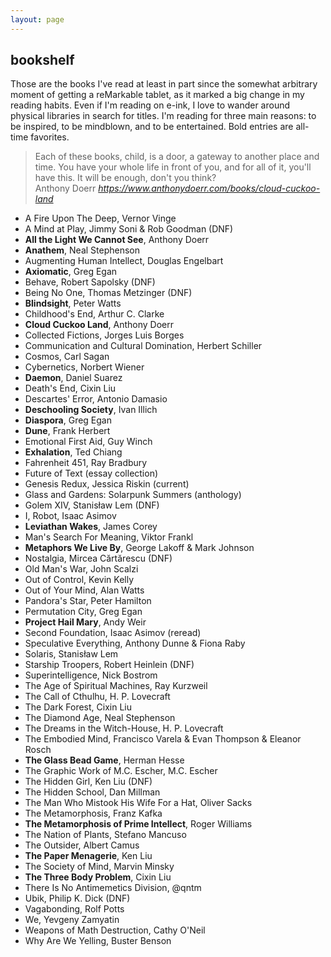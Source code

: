 ```yaml
---
layout: page
---
```


## bookshelf

Those are the books I've read at least in part since the somewhat
arbitrary moment of getting a reMarkable tablet, as it marked a big change
in my reading habits. Even if I'm reading on e-ink, I love to wander
around physical libraries in search for titles. I'm reading for three
main reasons: to be inspired, to be mindblown, and to be entertained. Bold
entries are all-time favorites.

<div class="top-pad"><blockquote class="quoteback" darkmode="" data-title="Cloud Cuckoo Land" data-author=" Anthony Doerr" cite="https://www.anthonydoerr.com/books/cloud-cuckoo-land">
Each of these books, child, is a door, a gateway to another place and time. You have your whole life in front of you, and for all of it, you'll have this. It will be enough, don't you think?<br>
<footer> Anthony Doerr<cite> <a href="https://www.anthonydoerr.com/books/cloud-cuckoo-land">https://www.anthonydoerr.com/books/cloud-cuckoo-land</a></cite></footer>
</blockquote><script note="" src="https://cdn.jsdelivr.net/gh/Blogger-Peer-Review/quotebacks@1/quoteback.js"></script></div>

- A Fire Upon The Deep, Vernor Vinge
- A Mind at Play, Jimmy Soni & Rob Goodman (DNF)
- **All the Light We Cannot See**, Anthony Doerr
- **Anathem**, Neal Stephenson
- Augmenting Human Intellect, Douglas Engelbart
- **Axiomatic**, Greg Egan
- Behave, Robert Sapolsky (DNF)
- Being No One, Thomas Metzinger (DNF)
- **Blindsight**, Peter Watts
- Childhood's End, Arthur C. Clarke
- **Cloud Cuckoo Land**, Anthony Doerr
- Collected Fictions, Jorges Luis Borges
- Communication and Cultural Domination, Herbert Schiller
- Cosmos, Carl Sagan
- Cybernetics, Norbert Wiener
- **Daemon**, Daniel Suarez
- Death's End, Cixin Liu
- Descartes' Error, Antonio Damasio
- **Deschooling Society**, Ivan Illich
- **Diaspora**, Greg Egan
- **Dune**, Frank Herbert
- Emotional First Aid, Guy Winch
- **Exhalation**, Ted Chiang
- Fahrenheit 451, Ray Bradbury
- Future of Text (essay collection)
- Genesis Redux, Jessica Riskin (current)
- Glass and Gardens: Solarpunk Summers (anthology)
- Golem XIV, Stanisław Lem (DNF)
- I, Robot, Isaac Asimov
- **Leviathan Wakes**, James Corey
- Man's Search For Meaning, Viktor Frankl
- **Metaphors We Live By**, George Lakoff & Mark Johnson
- Nostalgia, Mircea Cărtărescu (DNF)
- Old Man's War, John Scalzi
- Out of Control, Kevin Kelly
- Out of Your Mind, Alan Watts
- Pandora's Star, Peter Hamilton
- Permutation City, Greg Egan
- **Project Hail Mary**, Andy Weir
- Second Foundation, Isaac Asimov (reread)
- Speculative Everything, Anthony Dunne & Fiona Raby
- Solaris, Stanisław Lem
- Starship Troopers, Robert Heinlein (DNF)
- Superintelligence, Nick Bostrom
- The Age of Spiritual Machines, Ray Kurzweil
- The Call of Cthulhu, H. P. Lovecraft
- The Dark Forest, Cixin Liu
- The Diamond Age, Neal Stephenson
- The Dreams in the Witch-House, H. P. Lovecraft
- The Embodied Mind, Francisco Varela & Evan Thompson & Eleanor
  Rosch
- **The Glass Bead Game**, Herman Hesse
- The Graphic Work of M.C. Escher, M.C. Escher
- The Hidden Girl, Ken Liu (DNF)
- The Hidden School, Dan Millman
- The Man Who Mistook His Wife For a Hat, Oliver Sacks
- The Metamorphosis, Franz Kafka
- **The Metamorphosis of Prime Intellect**, Roger Williams
- The Nation of Plants, Stefano Mancuso
- The Outsider, Albert Camus
- **The Paper Menagerie**, Ken Liu
- The Society of Mind, Marvin Minsky
- **The Three Body Problem**, Cixin Liu
- There Is No Antimemetics Division, @qntm
- Ubik, Philip K. Dick (DNF)
- Vagabonding, Rolf Potts
- We, Yevgeny Zamyatin
- Weapons of Math Destruction, Cathy O'Neil
- Why Are We Yelling, Buster Benson
